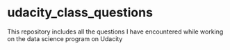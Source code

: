 # udacity_class_questions
This repository includes all the questions I have encountered while working on the data science program on Udacity

